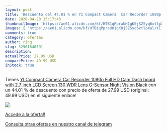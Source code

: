 ```yaml
---
layout: post
title: 'Descuento del 44.01 % en YI Compact Camera  Car Recorder 1080p Fu'
date: 2020-04-20 15:17:43
thumbnailImage: 'https://ae01.alicdn.com/kf/HTB1qPpraUH1gK0jSZSyq6xtlpXal/YI-Compact-Camera-Car-Recorder-1080p-Full-HD-Cam-Dash-board-with-2-7-inch-LCD.jpg_350x350._SL200_.jpg'
images: [ 'https://ae01.alicdn.com/kf/HTB1qPpraUH1gK0jSZSyq6xtlpXal/YI-Compact-Camera-Car-Recorder-1080p-Full-HD-Cam-Dash-board-with-2-7-inch-LCD.jpg_350x350._SL200_.jpg' ]
comments: true
category: ofertas
author: ring
slug: 32901640591
description:
actualPrice: 27.99 USD
comparePrice: 49.99 USD
inStock: true
---
```


Tienes [YI Compact Camera  Car Recorder 1080p Full HD Cam Dash board with 2.7 inch LCD Screen 130 WDR Lens G-Sensor Night Vision Black](https://www.amazon.com/dp/32901640591/?tag=redken08-20) con un 44.01 % de descuento con precio de oferta de 27.99 USD (original: 49.99 USD) en el siguiente enlace!

[![](https://ae01.alicdn.com/kf/HTB1qPpraUH1gK0jSZSyq6xtlpXal/YI-Compact-Camera-Car-Recorder-1080p-Full-HD-Cam-Dash-board-with-2-7-inch-LCD.jpg_350x350._SL200_.jpg)](https://www.amazon.com/dp/32901640591/?tag=redken08-20)

[Accede a la oferta!!](https://www.amazon.com/dp/32901640591/?tag=redken08-20)

[Consulta otras ofertas en nuestro canal de telegram](https://t.me/s/ofertas25)
